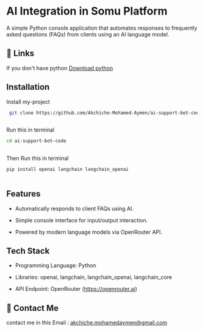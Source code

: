 

# AI Integration in Somu Platform

A simple Python console application that automates responses to frequently asked questions (FAQs) from clients using an AI language model.

## 🔗 Links 
If you don't have python 
[Download python](https://youtu.be/Y43d_PoUn_Q?si=fqUwNLvtqwGAnmmo)
## Installation

Install my-project 

```bash
 git clone https://github.com/Akchiche-Mohamed-Aymen/ai-support-bot-code
  
```
Run this in terminal
```bash
cd ai-support-bot-code
  
```
Then Run this in terminal
```bash
pip install openai langchain langchain_openai
  
```
    
## Features

- Automatically responds to client FAQs using AI.

- Simple console interface for input/output interaction.

- Powered by modern language models via OpenRouter API.


## Tech Stack
- Programming Language: Python

- Libraries: openai, langchain, langchain_openai, langchain_core

- API Endpoint: OpenRouter (https://openrouter.ai)


## 🚀 Contact Me

contact me in this Email :
  akchiche.mohamedaymen@gmail.com
